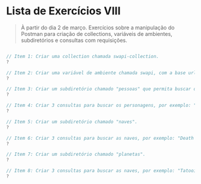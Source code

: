 # Lista de Exercícios VIII

> À partir do dia 2 de março. Exercícios sobre a manipulação do Postman para criação de collections, variáveis de ambientes, subdiretórios e consultas com requisições.

```js

// Item 1: Criar uma collection chamada swapi-collection.
?

// Item 2: Criar uma variável de ambiente chamada swapi, com a base url https://swapi.dev/api e utilizar ela como base para as demais requisições.
?

// Item 3: Criar um subdiretório chamado "pessoas" que permita buscar os personagens.
?

// Item 4: Criar 3 consultas para buscar os personagens, por exemplo: "Obi-Wan, Greedo e Yoda".
?

// Item 5: Criar um subdiretório chamado "naves".
?

// Item 6: Criar 3 consultas para buscar as naves, por exemplo: "Death Star", "Millenium Falcon" e "X-wing".
?

// Item 7: Criar um subdiretório chamado "planetas".
?

// Item 8: Criar 3 consultas para buscar as naves, por exemplo: "Tatooine", "Alderaan" e "Hoth".
?

```
